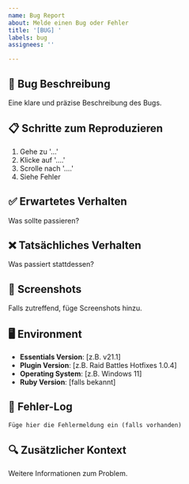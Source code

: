```yaml
---
name: Bug Report
about: Melde einen Bug oder Fehler
title: '[BUG] '
labels: bug
assignees: ''

---
```


## 🐛 Bug Beschreibung
Eine klare und präzise Beschreibung des Bugs.

## 📋 Schritte zum Reproduzieren
1. Gehe zu '...'
2. Klicke auf '....'
3. Scrolle nach '....'
4. Siehe Fehler

## ✅ Erwartetes Verhalten
Was sollte passieren?

## ❌ Tatsächliches Verhalten
Was passiert stattdessen?

## 📸 Screenshots
Falls zutreffend, füge Screenshots hinzu.

## 🖥️ Environment
- **Essentials Version**: [z.B. v21.1]
- **Plugin Version**: [z.B. Raid Battles Hotfixes 1.0.4]
- **Operating System**: [z.B. Windows 11]
- **Ruby Version**: [falls bekannt]

## 📝 Fehler-Log
```
Füge hier die Fehlermeldung ein (falls vorhanden)
```

## 🔍 Zusätzlicher Kontext
Weitere Informationen zum Problem.
